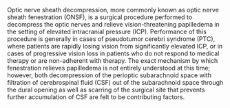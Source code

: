 Optic nerve sheath decompression, more commonly known as optic nerve sheath fenestration (ONSF), is a surgical procedure performed to decompress the optic nerves and relieve vision-threatening papilledema in the setting of elevated intracranial pressure (ICP). Performance of this procedure is generally in cases of pseudotumor cerebri syndrome (PTC), where patients are rapidly losing vision from significantly elevated ICP, or in cases of progressive vision loss in patients who do not respond to medical therapy or are non-adherent with therapy. The exact mechanism by which fenestration relieves papilledema is not entirely understood at this time; however, both decompression of the perioptic subarachnoid space with filtration of cerebrospinal fluid (CSF) out of the subarachnoid space through the dural opening as well as scarring of the surgical site that prevents further accumulation of CSF are felt to be contributing factors.
